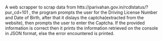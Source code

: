 A web scrapper to scrap data from htts://parivahan.gov.in/rcdlstatus/?pur_cd=101 , the program prompts the user for the Driving License Number and Date of Birth, after that it dislays the captcha(extracted from the website), then prompts the user to enter the Captcha.
If the provided information is correct then it prints the information retrieved on the console in JSON format, else the error encountered is printed. 
